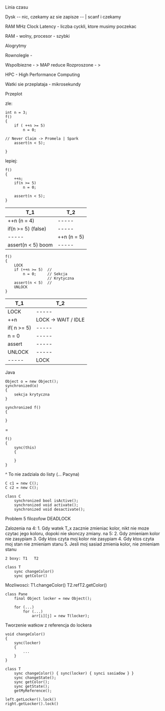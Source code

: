 Linia czasu

Dysk -- nic, czekamy az sie zapisze -- | scanf i czekamy


RAM
MHz
Clock Latency - liczba cyckli, ktore musimy poczekac

RAM - wolny, procesor - szybki

Alogrytmy

Rownolegle - 

Wspolbiezne - > MAP reduce
Rozproszone - >

HPC - High Performance Computing

Watki sie przeplataja - mikrosekundy

Przeplot

zle:

```
int n = 3; 
f()
{ 
    if ( ++n >= 5)
        n = 0;

// Never Claim -> Promela | Spark
    assert(n < 5);

}
```

lepiej:

```
f()
{
    ++n;
    if(n >= 5)
        n = 0;

    assert(n < 5);
}
```

| T_1                | T_2 |
| ---                | --- |
| ++n (n = 4)        | \-\-\-\-\-  |
| if(n >= 5) (false) | \-\-\-\-\-  |
| \-\-\-\-\-         | ++n (n = 5) |
| assert(n < 5) boom | \-\-\-\-\-  |

```
f()
{
    LOCK
    if (++n >= 5)  //
        n = 0;     // Sekcja
                   // Krytyczna
    assert(n < 5)  //
    UNLOCK
}

```

| T_1 | T_2 |
| ---- | ---- | 
| LOCK | \-\-\-\-\- |
| ++n | LOCK -> WAIT / IDLE |
| if( n >= 5) | \-\-\-\-\- |
| n = 0       | \-\-\-\-\- |
| assert | \-\-\-\-\- |
| UNLOCK | \-\-\-\-\- |
| \-\-\-\-\- | LOCK |


Java

```
Object o = new Object();
synchronized(o)
{
    sekcja krytyczna
}
```

```
synchronized f()
{

}
```
=
```
f()
{
    sync(this)
    {

    }
}
```

^ To nie zadziala do listy (... Pacyna)

```
C c1 = new C();
C c2 = new C();
```


```
class C
    synchronized bool isActive();
    synchronized void activate();
    synchronized void desactivate();
```

Problem 5 filozofow
DEADLOCK

Zalozenia
na 4: 
    1. Gdy watek T_x zacznie zmieniac kolor, nikt nie moze czytac jego koloru, dopoki nie skonczy zmiany.
na 5: 
    2. Gdy zmieniam kolor nie zasypiam
    3. Gdy ktos czyta moj kolor nie zasypiam
    4. Gdy ktos czyta moj stan nie zmieniam stanu
    5. Jesli moj sasiad zmienia kolor, nie zmieniam stanu


    2 boxy: T1   T2

```
class T
    sync changeColor()
    sync getColor()
```

Mozliwosci:
T1.changeColor()
T2.refT2.getColor()


```
class Pane
    final Object locker = new Object();

    for (...)
        for (...)
            arr[i][j] = new T(locker); 
```

Tworzenie watkow z referencja do lockera

```
void changeColor()
{
    sync(locker)
    {
        ...
    }
}
```

```
class T
    sync changeColor() { sync(locker) { synci sasiadow } }
    sync changeState();
    sync getColor();
    sync getState();
    getMyReference();
```    

```
left.getLocker().lock()
right.getLocker().lock()
```